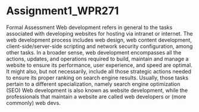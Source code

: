# Assignment1_WPR271
Formal Assessment
Web development refers in general to the tasks associated with developing websites for hosting via intranet or internet. The web development process includes web design, web content development, client-side/server-side scripting and network security configuration, among other tasks.
In a broader sense, web development encompasses all the actions, updates, and operations required to build, maintain and manage a website to ensure its performance, user experience, and speed are optimal.
It might also, but not necessarily, include all those strategic actions needed to ensure its proper ranking on search engine results. Usually, those tasks pertain to a different specialization, namely search engine optimization (SEO)
Web development is also known as website development, while the professionals that maintain a website are called web developers or (more commonly) web devs.

